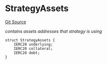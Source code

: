 # StrategyAssets
[Git Source](https://github.com/seamless-protocol/ilm/blob/48784a426e4cb443b1c1c50d60f0a500ac8f6c1a/src/types/DataTypes.sol)

*contains assets addresses that strategy is using*


```solidity
struct StrategyAssets {
    IERC20 underlying;
    IERC20 collateral;
    IERC20 debt;
}
```

